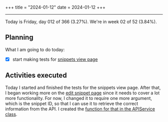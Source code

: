 +++
title = "2024-01-12"
date = 2024-01-12
+++

---

Today is Friday, day 012 of 366 (3.27%). We're in week 02 of 52 (3.84%).

## Planning

What I am going to do today:

- [x] start making tests for [snippets view page](https://github.com/OmnicodeSolutions/luisa_drf_flutter_client/blob/snippets_CRUD/lib/view_snippets.dart)

## Activities executed

Today I started and finished the tests for the snippets view page. After that, I began working more on the [edit snippet page](https://github.com/OmnicodeSolutions/luisa_drf_flutter_client/blob/main/lib/edit_snippet.dart) since it needs to cover a lot more functionality. For now, I changed it to require one more argument, which is the snippet ID, so that I can use it to retrieve the correct information from the API. I created the [function for that in the APIService class](https://github.com/OmnicodeSolutions/luisa_drf_flutter_client/blob/2801bff5aa92c5e0bcdacfef137bee21266065cc/lib/api_service.dart#L35C3-L47C4).
